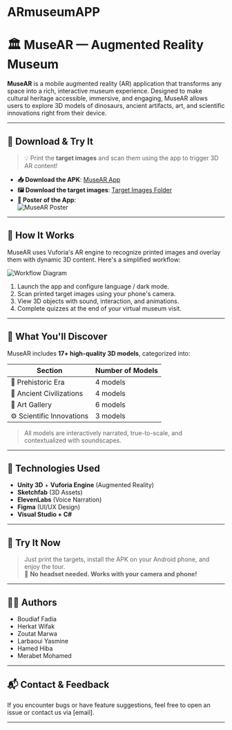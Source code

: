 # ARmuseumAPP
# 🏛️ MuseAR — Augmented Reality Museum

**MuseAR** is a mobile augmented reality (AR) application that transforms any space into a rich, interactive museum experience. Designed to make cultural heritage accessible, immersive, and engaging, MuseAR allows users to explore 3D models of dinosaurs, ancient artifacts, art, and scientific innovations right from their device.

---

## 📲 Download & Try It

> 💡 Print the **target images** and scan them using the app to trigger 3D AR content!

- **📥 Download the APK**: [MuseAR App](https://your-download-link.com)  
- **🖼️ Download the target images**: [Target Images Folder](https://drive.google.com/drive/folders/1JUUThCjd6cHNbs52oVQeagDx-QfrtB4f?usp=drive_link)  
- **🧾 Poster of the App**:  
  ![MuseAR Poster](./assets/musear-poster.png)

---

## 🧭 How It Works

MuseAR uses Vuforia's AR engine to recognize printed images and overlay them with dynamic 3D content. Here's a simplified workflow:

![Workflow Diagram](./assets/workflow-diagram.png)

1. Launch the app and configure language / dark mode.
2. Scan printed target images using your phone's camera.
3. View 3D objects with sound, interaction, and animations.
4. Complete quizzes at the end of your virtual museum visit.

---

## 🧠 What You'll Discover

MuseAR includes **17+ high-quality 3D models**, categorized into:

| Section                  | Number of Models |
|--------------------------|------------------|
| 🦖 Prehistoric Era       | 4 models         |
| 🏺 Ancient Civilizations | 4 models         |
| 🎨 Art Gallery           | 6 models         |
| ⚙️ Scientific Innovations | 3 models         |

> All models are interactively narrated, true-to-scale, and contextualized with soundscapes.

---

## 🧩 Technologies Used

- **Unity 3D** + **Vuforia Engine** (Augmented Reality)
- **Sketchfab** (3D Assets)
- **ElevenLabs** (Voice Narration)
- **Figma** (UI/UX Design)
- **Visual Studio + C#**

---

## 📌 Try It Now

> Just print the targets, install the APK on your Android phone, and enjoy the tour.  
> 📢 **No headset needed. Works with your camera and phone!**

---

## 🧑‍💻 Authors

- Boudiaf Fadia  
- Herkat Wifak  
- Zoutat Marwa  
- Larbaoui Yasmine  
- Hamed Hiba  
- Merabet Mohamed  

---

## 📬 Contact & Feedback

If you encounter bugs or have feature suggestions, feel free to open an issue or contact us via [email].

---

